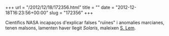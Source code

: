 +++
url = "/2012/12/18/172356.html"
title = ""
date = "2012-12-18T16:23:56+00:00"
slug = "172356"
+++

<p>Científics NASA incapaços d'explicar falses "ruïnes" i anomalies marcianes, tenen malsons, lamenten haver llegit <em>Solaris</em>, maleixen <a href="http://en.wikipedia.org/wiki/Stanislaw_Lem">S. Lem</a>.</p>
